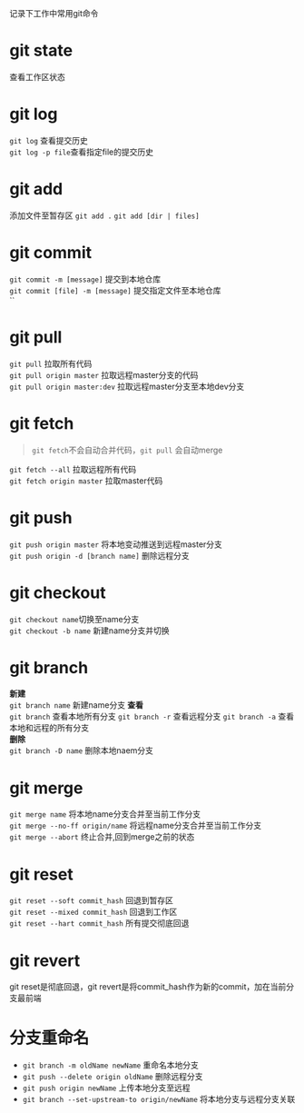 记录下工作中常用git命令

# git state
查看工作区状态

# git log  

`git log` 查看提交历史   
`git log -p file`查看指定file的提交历史   

# git add 

添加文件至暂存区 
`git add .`
`git add [dir | files]`

# git commit   

`git commit -m [message]` 提交到本地仓库  
`git commit [file] -m [message]` 提交指定文件至本地仓库    
``

# git pull

`git pull` 拉取所有代码    
`git pull origin master` 拉取远程master分支的代码   
`git pull origin master:dev` 拉取远程master分支至本地dev分支   

# git fetch  
> `git fetch`不会自动合并代码，`git pull` 会自动merge  

`git fetch --all` 拉取远程所有代码  
`git fetch origin master` 拉取master代码

# git push 

`git push origin master` 将本地变动推送到远程master分支   
`git push origin -d [branch name]` 删除远程分支


# git checkout  

`git checkout name`切换至name分支   
`git checkout -b name` 新建name分支并切换   

# git branch  

**新建**   
`git branch name` 新建name分支
**查看**    
`git branch` 查看本地所有分支
`git branch -r` 查看远程分支
`git branch -a` 查看本地和远程的所有分支  
**删除**   
`git branch -D name` 删除本地naem分支  


# git merge  

`git merge name` 将本地name分支合并至当前工作分支   
`git merge --no-ff origin/name` 将远程name分支合并至当前工作分支  
`git merge --abort`  终止合并,回到merge之前的状态  


# git reset   

`git reset --soft commit_hash` 回退到暂存区    
`git reset --mixed commit_hash` 回退到工作区  
`git reset --hart commit_hash` 所有提交彻底回退   

# git revert 

git reset是彻底回退，git revert是将commit_hash作为新的commit，加在当前分支最前端



# 分支重命名

 * `git branch -m oldName newName` 重命名本地分支   
 * `git push --delete origin oldName` 删除远程分支   
 * `git push origin newName` 上传本地分支至远程   
 * `git branch --set-upstream-to origin/newName` 将本地分支与远程分支关联  
 